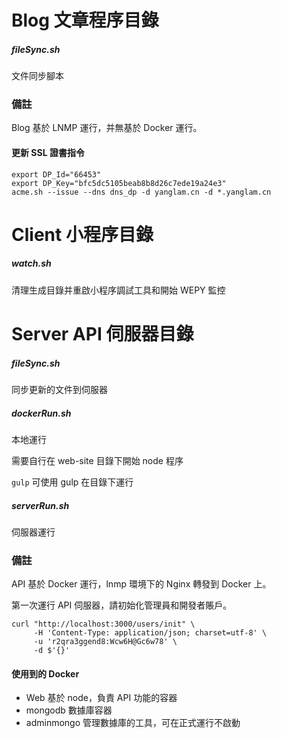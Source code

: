 # Blog 文章程序目錄

##### fileSync.sh

文件同步腳本



### 備註

Blog 基於 LNMP 運行，并無基於 Docker 運行。

#### 更新 SSL 證書指令

```shell
export DP_Id="66453"
export DP_Key="bfc5dc5105beab8b8d26c7ede19a24e3"
acme.sh --issue --dns dns_dp -d yanglam.cn -d *.yanglam.cn
```



# Client 小程序目錄

##### watch.sh 

清理生成目錄并重啟小程序調試工具和開始 WEPY 監控



# Server API 伺服器目錄

##### fileSync.sh 

同步更新的文件到伺服器



##### dockerRun.sh

本地運行

需要自行在 web-site 目錄下開始 node 程序

`gulp` 可使用 gulp 在目錄下運行



##### serverRun.sh

伺服器運行



### 備註

API 基於 Docker 運行，lnmp 環境下的 Nginx 轉發到 Docker 上。

第一次運行 API 伺服器，請初始化管理員和開發者賬戶。

```shell
curl "http://localhost:3000/users/init" \
     -H 'Content-Type: application/json; charset=utf-8' \
     -u 'r2qra3ggend8:Wcw6H@Gc6w78' \
     -d $'{}'
```



#### 使用到的 Docker

* Web 基於 node，負責 API 功能的容器
* mongodb 數據庫容器
* adminmongo 管理數據庫的工具，可在正式運行不啟動